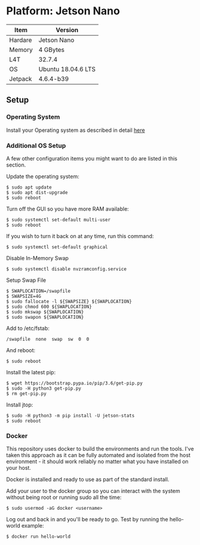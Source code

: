 # Platform: Jetson Nano

| Item    | Version             |
| ------- | ------------------- |
| Hardare | Jetson Nano         |
| Memory  | 4 GBytes            |
| L4T     | 32.7.4              |
| OS      | Ubuntu 18.04.6 LTS  |
| Jetpack | 4.6.4-b39           |

## Setup

### Operating System

Install your Operating system as described in detail [here](https://developer.nvidia.com/embedded/learn/get-started-jetson-nano-devkit)

### Additional OS Setup

A few other configuration items you might want to do are listed in this section.

Update the operating system:

    $ sudo apt update
    $ sudo apt dist-upgrade
    $ sudo reboot

Turn off the GUI so you have more RAM available:

    $ sudo systemctl set-default multi-user
    $ sudo reboot

If you wish to turn it back on at any time, run this command:

    $ sudo systemctl set-default graphical

Disable In-Memory Swap

    $ sudo systemctl disable nvzramconfig.service

Setup Swap File

    $ SWAPLOCATION=/swapfile
    $ SWAPSIZE=4G
    $ sudo fallocate -l ${SWAPSIZE} ${SWAPLOCATION}
    $ sudo chmod 600 ${SWAPLOCATION}
    $ sudo mkswap ${SWAPLOCATION}
    $ sudo swapon ${SWAPLOCATION}

Add to /etc/fstab:

    /swapfile  none  swap  sw  0  0

And reboot:

    $ sudo reboot

Install the latest pip:

    $ wget https://bootstrap.pypa.io/pip/3.6/get-pip.py
    $ sudo -H python3 get-pip.py
    $ rm get-pip.py

Install jtop:

    $ sudo -H python3 -m pip install -U jetson-stats
    $ sudo reboot

### Docker

This repository uses docker to build the environments and run the tools. I've taken this approach as it can
be fully automated and isolated from the host environment - it should work reliably no matter what you have 
installed on your host.

Docker is installed and ready to use as part of the standard install.

Add your user to the docker group so you can interact with the system without being root or
running sudo all the time:

    $ sudo usermod -aG docker <username>

Log out and back in and you'll be ready to go. Test by running the hello-world example:

    $ docker run hello-world

